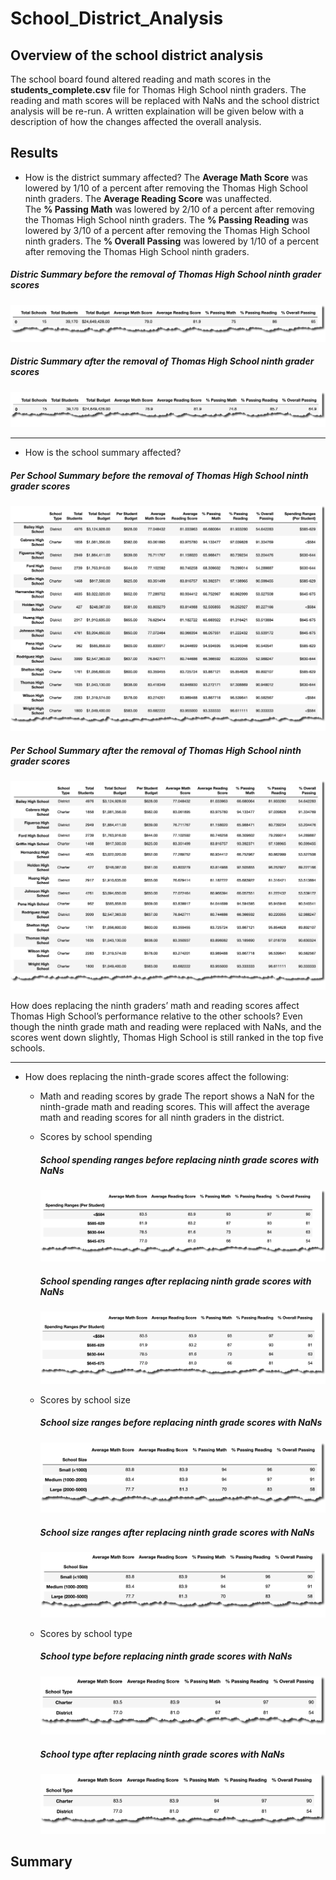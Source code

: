 # School_District_Analysis

## Overview of the school district analysis
The school board found altered reading and math scores in the **students_complete.csv** file for Thomas High School ninth graders. The reading and math scores will be replaced with NaNs and the school district analysis will be re-run. A written explaination will be given below with a description of how the changes affected the overall analysis.

## Results
* How is the district summary affected?
The **Average Math Score** was lowered by 1/10 of a percent after removing the Thomas High School ninth graders.  The **Average Reading Score** was unaffected.  
The **% Passing Math** was lowered by 2/10 of a percent after removing the Thomas High School ninth graders. The **% Passing Reading** was lowered by 3/10 of a percent after removing the Thomas High School ninth graders. The **% Overall Passing** was lowered by 1/10 of a percent after removing the Thomas High School ninth graders. 

##### Distric Summary before the removal of Thomas High School ninth grader scores
![image_name](https://github.com/jh2010/School_District_Analysis/blob/master/images/district_summary_before.png)

##### Distric Summary after the removal of Thomas High School ninth grader scores
![image_name](https://github.com/jh2010/School_District_Analysis/blob/master/images/district_summary_after.png)

---

* How is the school summary affected?

##### Per School Summary before the removal of Thomas High School ninth grader scores
![image_name](https://github.com/jh2010/School_District_Analysis/blob/master/images/per_school_summary_before.png)

##### Per School Summary after the removal of Thomas High School ninth grader scores
![image_name](https://github.com/jh2010/School_District_Analysis/blob/master/images/per_school_summary_after.png)

How does replacing the ninth graders’ math and reading scores affect Thomas High School’s performance relative to the other schools?
Even though the ninth grade math and reading were replaced with NaNs, and the scores went down slightly, Thomas High School is still ranked in the top five schools.

---

* How does replacing the ninth-grade scores affect the following:

  * Math and reading scores by grade
    The report shows a NaN for the ninth-grade math and reading scores.  This will affect the average math and reading scores for all ninth graders in the           district.

  * Scores by school spending
    ##### School spending ranges before replacing ninth grade scores with NaNs
    ![image_name](https://github.com/jh2010/School_District_Analysis/blob/master/images/school_spending_ranges_before.png)
    
    ##### School spending ranges after replacing ninth grade scores with NaNs
    ![image_name](https://github.com/jh2010/School_District_Analysis/blob/master/images/school_spending_ranges_after_replace.png)

  * Scores by school size
    ##### School size ranges before replacing ninth grade scores with NaNs
    ![image_name](https://github.com/jh2010/School_District_Analysis/blob/master/images/school_size_before_replace.png)
    
    ##### School size ranges after replacing ninth grade scores with NaNs
    ![image_name](https://github.com/jh2010/School_District_Analysis/blob/master/images/school_size_after_replace.png)

  * Scores by school type
    ##### School type before replacing ninth grade scores with NaNs
    ![image_name](https://github.com/jh2010/School_District_Analysis/blob/master/images/school_type_before_replace.png)
    
    ##### School type after replacing ninth grade scores with NaNs
    ![image_name](https://github.com/jh2010/School_District_Analysis/blob/master/images/school_type_after_replace.png)

## Summary
